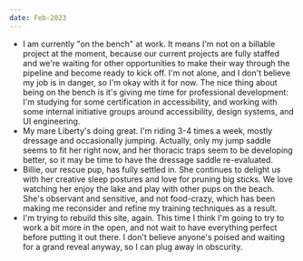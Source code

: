```yaml
---
date: Feb-2023
---
```


- I am currently "on the bench" at work. It means I'm not on a billable project
  at the moment, because our current projects are fully staffed and we're
  waiting for other opportunities to make their way through the pipeline and
  become ready to kick off. I'm not alone, and I don't believe my job is in
  danger, so I'm okay with it for now. The nice thing about being on the bench
  is it's giving me time for professional development: I'm studying for some
  certification in accessibility, and working with some internal initiative
  groups around accessibility, design systems, and UI engineering.
- My mare Liberty's doing great. I'm riding 3-4 times a week, mostly dressage
  and occasionally jumping. Actually, only my jump saddle seems to fit her right
  now, and her thoracic traps seem to be developing better, so it may be time to
  have the dressage saddle re-evaluated.
- Billie, our rescue pup, has fully settled in. She continues to delight us with
  her creative sleep postures and love for pruning big sticks. We love watching
  her enjoy the lake and play with other pups on the beach. She's observant and
  sensitive, and not food-crazy, which has been making me reconsider and refine
  my training techniques as a result.
- I'm trying to rebuild this site, again. This time I think I'm going to try to
  work a bit more in the open, and not wait to have everything perfect before
  putting it out there. I don't believe anyone's poised and waiting for a grand
  reveal anyway, so I can plug away in obscurity.
